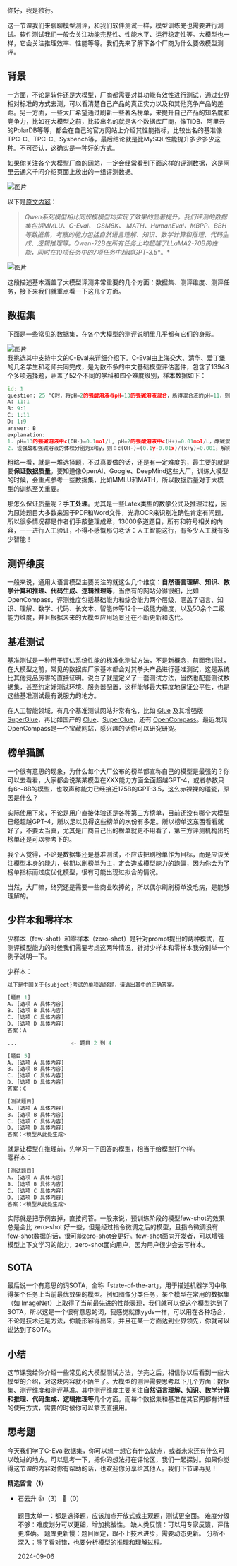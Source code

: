 你好，我是独行。

这一节课我们来聊聊模型测评，和我们软件测试一样，模型训练完也需要进行测试。软件测试我们一般会关注功能完整性、性能水平、运行稳定性等。大模型也一样，它会关注推理效率、性能等等。我们先来了解下各个厂商为什么要做模型测评。

## 背景

一方面，不论是软件还是大模型，厂商都需要对其功能有效性进行测试，通过业界相对标准的方式去测，可以看清楚自己产品的真正实力以及和其他竞争产品的差距。另一方面，一些大厂希望通过刷新一些著名榜单，来提升自己产品的知名度和竞争力，比如在大模型之前，比较出名的就是各个数据库厂商，像TiDB、阿里云的PolarDB等等，都会在自己的官方网站上介绍其性能指标，比较出名的基准像TPC-C、TPC-C、Sysbench等，最后结论就是比MySQL性能提升多少多少这种。不可否认，这确实是一种好的方式。

如果你关注各个大模型厂商的网站，一定会经常看到下面这样的评测数据，这是阿里云通义千问介绍页面上放出的一组评测数据。

![图片](https://static001.geekbang.org/resource/image/b9/04/b9424a33eeef98998bb9921551191304.png?wh=809x600)

以下是[原文内容](https://github.com/QwenLM/Qwen/blob/main/README_CN.md)：

> *Qwen系列模型相比同规模模型均实现了效果的显著提升。我们评测的数据集包括MMLU、C-Eval、 GSM8K、 MATH、HumanEval、MBPP、BBH等数据集，考察的能力包括自然语言理解、知识、数学计算和推理、代码生成、逻辑推理等。Qwen-72B在所有任务上均超越了LLaMA2-70B的性能，同时在10项任务中的7项任务中超越GPT-3.5*\*。*

![图片](https://static001.geekbang.org/resource/image/26/2a/2622ba8d5f3774b56eb9a7c5fcf0e82a.png?wh=1980x1406)

这段描述基本涵盖了大模型评测非常重要的几个方面：数据集、测评维度、测评任务，接下来我们就重点看一下这几个方面。

## 数据集

下面是一些常见的数据集，在各个大模型的测评说明里几乎都有它们的身影。

![图片](https://static001.geekbang.org/resource/image/de/b7/de09227ded81ca8a0670e462766489b7.jpg?wh=1984x1513)  
我挑选其中支持中文的C-Eval来详细介绍下。C-Eval由上海交大、清华、爱丁堡的几名学生和老师共同完成，是为数不多的中文基础模型评估套件，包含了13948个多项选择题，涵盖了52个不同的学科和四个难度级别，样本数据如下：

```python
id: 1
question: 25 °C时，将pH=2的强酸溶液与pH=13的强碱溶液混合，所得混合液的pH=11，则强酸溶液与强碱溶液 的体积比是(忽略混合后溶液的体积变化)____
A: 11:1
B: 9:1
C: 1:11
D: 1:9
answer: B
explanation: 
1. pH=13的强碱溶液中c(OH-)=0.1mol/L, pH=2的强酸溶液中c(H+)=0.01mol/L，酸碱混合后pH=11，即c(OH-)=0.001mol/L。
2. 设强酸和强碱溶液的体积分别为x和y，则：c(OH-)=(0.1y-0.01x)/(x+y)=0.001，解得x:y=9:1。
```

粗略一看，就是一堆选择题，不过真要做的话，还是有一定难度的，最主要的就是要**保证数据质量**。要知道像OpenAI、Google、DeepMind这些大厂，训练大模型的时候，会重点参考一些数据集，比如MMLU和MATH，所以数据质量对于大模型的训练至关重要。

那怎么保证质量呢？**手工处理**。尤其是一些Latex类型的数学公式及推理过程，因为原始题目大多数来源于PDF和Word文件，光靠OCR来识别准确性肯定有问题，所以很多情况都是作者们手敲整理成章，13000多道题目，所有和符号相关的内容，一一进行人工验证，不得不感慨那句老话：人工智能这行，有多少人工就有多少智能！

## 测评维度

一般来说，通用大语言模型主要关注的就这么几个维度：**自然语言理解、知识、数学计算和推理、代码生成、逻辑推理等**，当然有的网站分得很细，比如OpenCompass，评测维度包括基础能力和综合能力两个层级，涵盖了语言、知识、理解、数学、代码、长文本、智能体等12个一级能力维度，以及50余个二级能力维度，并且根据未来的大模型应用场景还在不断更新和迭代。

## 基准测试

基准测试是一种用于评估系统性能的标准化测试方法，不是新概念，前面我讲过，在大模型之前，常见的数据库厂家基本都会对其拳头产品进行基准测试，这是系统比其他竞品厉害的直接证明。说白了就是定义了一套测试方法，当然也配套测试数据集，甚至约定好测试环境、服务器配置，这样能够最大程度地保证公平性，也是这些基准测试最有说服力的地方。

在人工智能领域，有几个基准测试网站非常有名，比如 [Glue](https://gluebenchmark.com/) 及其增强版 [SuperGlue](https://super.gluebenchmark.com/)，再比如国产的 [Clue](https://github.com/CLUEbenchmark/CLUE)、[SuperClue](https://www.cluebenchmarks.com/static/index.html)，还有 [OpenCompass](https://opencompass.org.cn/home)。最近发现OpenCompass是一个宝藏网站，感兴趣的话你可以研究研究。

## 榜单猫腻

一个很有意思的现象，为什么每个大厂公布的榜单都宣称自己的模型是最强的？你可以去看看，大家都会说某某模型在XXX能力方面全面超越GPT-4，或者参数只有6～8B的模型，也敢声称能力已经接近175B的GPT-3.5，这么赤裸裸的碰瓷，原因是什么？

实际使用下来，不论是用户直接体验还是各种第三方榜单，目前还没有哪个大模型已经超越GPT-4，所以足以见得这些榜单的水份有多足。所以榜单这东西看看就好了，不要太当真，尤其是厂商自己出的榜单就更不用看了，第三方评测机构出的榜单还是可以参考下的。

我个人觉得，不论是数据集还是基准测试，不应该把刷榜单作为目标，而是应该关注模型本身的能力，长期以刷榜单为主，定会造成模型能力的跑偏，因为你会为了榜单指标而过度优化模型，很有可能出现过拟合的情况。

当然，大厂嘛，终究还是需要一些商业吹捧的，所以偶尔刷刷榜单没毛病，是能够理解的。

## 少样本和零样本

少样本（few-shot）和零样本（zero-shot）是针对prompt提出的两种模式，在测评模型能力的时候我们需要考虑这两种情况，针对少样本和零样本我分别举一个例子说明一下。

少样本：

```python
以下是中国关于{subject}考试的单项选择题，请选出其中的正确答案。

[题目 1]
A. [选项 A 具体内容]
B. [选项 B 具体内容]
C. [选项 C 具体内容]
D. [选项 D 具体内容]
答案：A              

...                 <- 题目 2 到 4

[题目 5]
A. [选项 A 具体内容]
B. [选项 B 具体内容]
C. [选项 C 具体内容]
D. [选项 D 具体内容]
答案：C

[测试题目]
A. [选项 A 具体内容]
B. [选项 B 具体内容]
C. [选项 C 具体内容]
D. [选项 D 具体内容]
答案：<模型从此处生成>
```

就是让模型在推理前，先学习一下回答的模型，相当于给模型打个样。  
零样本：

```python
[测试题目]
A. [选项 A 具体内容]
B. [选项 B 具体内容]
C. [选项 C 具体内容]
D. [选项 D 具体内容]
答案：<模型从此处生成>
```

实际就是把示例去掉，直接问答。一般来说，预训练阶段的模型few-shot的效果总是会比 zero-shot 好一些，但是经过指令微调之后的模型，且指令微调没有few-shot数据的话，很可能zero-shot会更好。few-shot面向开发者，可以增强模型上下文学习的能力，zero-shot面向用户，因为用户很少会去写样本。

## SOTA

最后说一个有意思的词SOTA，全称「state-of-the-art」，用于描述机器学习中取得某个任务上当前最优效果的模型。例如图像分类任务，某个模型在常用的数据集（如 ImageNet）上取得了当前最先进的性能表现，我们就可以说这个模型达到了SOTA，所以这是一个很有意思的词，我感觉就像yyds一样，可以用在各种场合，不论是技术还是方法，你能形容得出来，并且在某一方面达到业界领先，你就可以说达到了SOTA。

## 小结

这节课我给你介绍一些常见的大模型测试方法，学完之后，相信你以后看到一些大模型的介绍，对这块内容就不陌生了。大模型的测评需要思考以下几个方面：数据集、测评维度和测评基准。其中测评维度主要关注**自然语言理解、知识、数学计算和推理、代码生成、逻辑推理等**几个方面。而每个数据集和基准在其官网都有详细的使用方式，需要的时候你可以拿去直接用。

## 思考题

今天我们学了C-Eval数据集，你可以想一想它有什么缺点，或者未来还有什么可以改进的地方。可以思考一下，把你的想法打在评论区，我们一起探讨。如果你觉得这节课的内容对你有帮助的话，也欢迎你分享给其他人。我们下节课再见！
<div><strong>精选留言（1）</strong></div><ul>
<li><span>石云升</span> 👍（3） 💬（0）<p>题目太单一：都是选择题，应该加点开放式或主观题，测试更全面。
难度分级不够：难度划分可以更细，增加挑战性。
缺人类反馈：可以用专家反馈，评估更准确。
题库更新慢：题目固定，跟不上技术进步，需要动态更新。
分析不深入：除了看对错，也要分析模型的推理和理解过程。</p>2024-09-06</li><br/>
</ul>